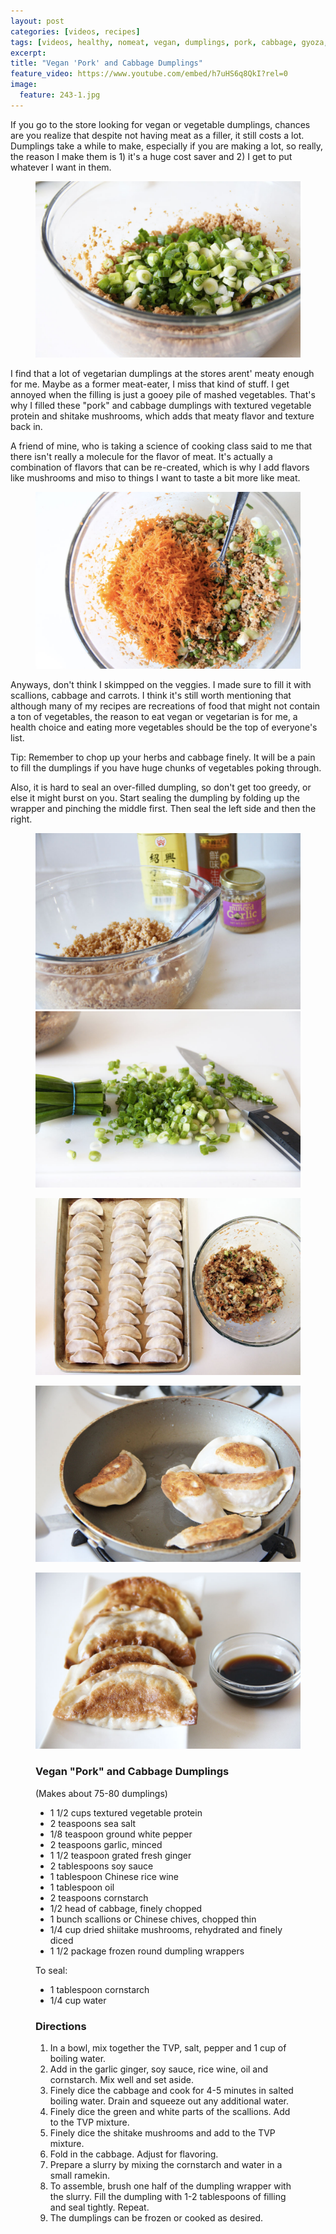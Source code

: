 ```yaml
---
layout: post
categories: [videos, recipes]
tags: [videos, healthy, nomeat, vegan, dumplings, pork, cabbage, gyoza, potsticker]
excerpt: 
title: "Vegan 'Pork' and Cabbage Dumplings"
feature_video: https://www.youtube.com/embed/h7uHS6q8QkI?rel=0
image:
  feature: 243-1.jpg
---
```


If you go to the store looking for vegan or vegetable dumplings, chances are you realize that despite not having meat as a filler, it still costs a lot.  Dumplings take a while to make, especially if you are making a lot, so really, the reason I make them is 1) it's a huge cost saver and 2) I get to put whatever I want in them. 

<figure>
    <img src="/images/243-4.jpg">
</figure> 


I find that a lot of vegetarian dumplings at the stores arent' meaty enough for me.  Maybe as a former meat-eater, I miss that kind of stuff.  I get annoyed when the filling is just a gooey pile of mashed vegetables.  That's why I filled these "pork" and cabbage dumplings with textured vegetable protein and shitake mushrooms, which adds that meaty flavor and texture back in.

A friend of mine, who is taking a science of cooking class said to me that there isn't really a molecule for the flavor of meat.  It's actually a combination of flavors that can be re-created, which is why I add flavors like mushrooms and miso to things I want to taste a bit more like meat.

<figure>
    <img src="/images/243-5.jpg">
</figure> 

Anyways, don't think I skimpped on the veggies.  I made sure to fill it with scallions, cabbage and carrots.  I think it's still worth mentioning that although many of my recipes are recreations of food that might not contain a ton of vegetables, the reason to eat vegan or vegetarian is for me, a health choice and eating more vegetables should be the top of everyone's list.

Tip: Remember to chop up your herbs and cabbage finely.  It will be a pain to fill the dumplings if you have huge chunks of vegetables poking through.  

Also, it is hard to seal an over-filled dumpling, so don't get too greedy, or else it might burst on you.  Start sealing the dumpling by folding up the wrapper and pinching the middle first.  Then seal the left side and then the right.


<figure class="half">
<img src="/images/243-2.jpg">
<img src="/images/243-3.jpg">
</figure>

<figure>
    <img src="/images/243-7.jpg">
</figure> 

<figure>
    <img src="/images/243-9.jpg">
</figure> 

<figure>
    <img src="/images/243-10.jpg">
</figure> 

<figure class="ingredients" markdown="1">

### Vegan "Pork" and Cabbage Dumplings
(Makes about 75-80 dumplings)

- 1 1/2 cups textured vegetable protein
- 2 teaspoons sea salt
- 1/8 teaspoon ground white pepper 
- 2 teaspoons garlic, minced
- 1 1/2 teaspoon grated fresh ginger 
- 2 tablespoons soy sauce
- 1 tablespoon Chinese rice wine 
- 1 tablespoon oil
- 2 teaspoons cornstarch
- 1/2 head of cabbage, finely chopped
- 1 bunch scallions or Chinese chives, chopped thin
- 1/4 cup dried shiitake mushrooms, rehydrated and finely diced
- 1 1/2 package frozen round dumpling wrappers 

To seal: 

- 1 tablespoon cornstarch 
- 1/4 cup water

</figure>

<figure class="directions" markdown="1">

### Directions

1. In a bowl, mix together the TVP, salt, pepper and 1 cup of boiling water.  
2. Add in the garlic ginger, soy sauce, rice wine, oil and cornstarch.  Mix well and set aside.
3. Finely dice the cabbage and cook for 4-5 minutes in salted boiling water.  Drain and squeeze out any additional water.
4. Finely dice the green and white parts of the scallions.  Add to the TVP mixture.
5. Finely dice the shitake mushrooms and add to the TVP mixture.
5. Fold in the cabbage.  Adjust for flavoring.
6. Prepare a slurry by mixing the cornstarch and water in a small ramekin.
7. To assemble, brush one half of the dumpling wrapper with the slurry.  Fill the dumpling with 1-2 tablespoons of filling and seal tightly.  Repeat.
8. The dumplings can be frozen or cooked as desired.
</figure>


